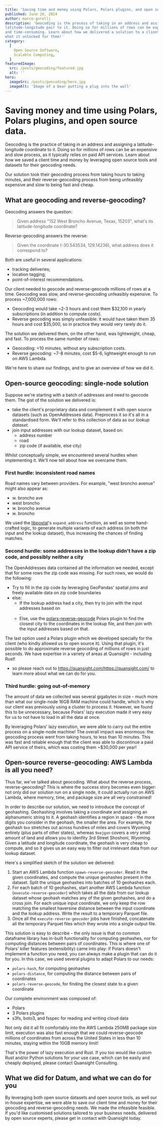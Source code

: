 ```yaml
---
title: 'Saving time and money using Polars, Polars plugins, and open source data'
published: June 28, 2024
author: marco-gorelli
description: 'Geocoding is the process of taking in an address and assigning a
latitude-longitude pair to it. Doing so for millions of rows can be expensive
and time-consuming. Learn about how we delivered a solution to a client, and
what it unlocked for them!'
category:
  [
    Open Source Software,
    Scalable Computing,
  ]
featuredImage:
  src: /posts/geocoding/featured.jpg
  alt: ''
hero:
  imageSrc: /posts/geocoding/hero.jpg
  imageAlt: 'Image of a bear putting a plug into the wall'
---
```


# Saving money and time using Polars, Polars plugins, and open source data.

Geocoding is the practice of taking in an address and assigning a latitude-longitude coordinate
to it. Doing so for millions of rows can be an expensive and slow process, as it
typically relies on paid API services. Learn about how we saved a client time and
money by leveraging open source tools and datasets for their geocoding needs.

Our solution took their geocoding process from taking hours to taking minutes,
and their reverse-geocoding process from being unfeasibly expensive and slow to
being fast and cheap.

## What are geocoding and reverse-geocoding?

Geocoding answers the question:

> Given address "152 West Broncho Avenue, Texas, 15203", what's its latitude-longitude
  coordinate?

Reverse-geocoding answers the reverse:

> Given the coordinate (-30.543534, 129.14236), what address does it correspond to?

Both are useful in several applications:

- tracking deliveries;
- location tagging;
- point-of-interest recommendations.

Our client needed to geocode and reverse-geocode millions
of rows at a time. Geocoding was slow, and reverse-geocoding
unfeasibly expensive. To process ~7,000,000 rows:

- Geocoding would take ~2-3 hours and cost them $32,100
  in yearly subscriptions (in addition to compute costs).
- Reverse geocoding was simply unfeasible: it would have taken
  them 35 hours and cost $35,000, so in practice they would very rarely do it.

The solution we delivered them, on the other hand, was lightweight, cheap, and fast.
To process the same number of rows:

- Geocoding: <10 minutes, without any subscription costs.
- Reverse geocoding: ~7-8 minutes, cost $5-6, lightweight enough to run on AWS Lambda.

We're here to share our findings, and to give an overview of how we did it.

## Open-source geocoding: single-node solution

Suppose we're starting with a batch of addresses
and need to geocode them. The gist of the solution we delivered is:

- take the client's proprietary data and complement it with open source
  datasets (such as OpenAddresses data). Preprocess it so it's all in a
  standardised form. We'll refer to this collection of data as our _lookup dataset_.
- join input addresses with our lookup dataset, based on:
  - address number
  - road
  - zip code (if available, else city)

Whilst conceptually simple, we encountered several hurdles when implementing it. We'll
now tell about how we overcame them.

### First hurdle: inconsistent road names

Road names vary between providers. For example, "west broncho avenue" might also appear
as:

- w. broncho ave
- west broncho
- w. broncho avenue
- w. broncho

We used the [libpostal](https://github.com/openvenues/libpostal)'s `expand_address` function,
as well as some hand-crafted logic, to generate multiple variants of each address (in both the input
and the lookup dataset), thus increasing the chances of finding matches.

### Second hurdle: some addresses in the lookup didn't have a zip code, and possibly neither a city

The OpenAddresses data contained all the information we needed, except that for some rows the zip code
was missing. For such rows, we would do the following:

- Try to fill in the zip code by leveraging GeoPandas' spatial joins and freely available data
  on zip code boundaries
- else:
  - If the lookup address had a city, then try to join with the input addresses based on
    <address number, road, city>.
  - Else, use the [polars-reverse-geocode](https://github.com/MarcoGorelli/polars-reverse-geocode)
    Polars plugin to find the closest city to the coordinates in the lookup file, and then join
    with the input addresses based on that.

The last option used a Polars plugin which we developed specially for the client (who kindly allowed
us to open source it). Using that plugin, it's possible to do approximate reverse geocoding of
millions of rows in just seconds. We have expertise in a variety of areas at Quansight - including Rust!
- so please reach out to https://quansight.com/https://quansight.com/ to learn more about what we
can do for you.

### Third hurdle: going out-of-memory

The amount of data we collected was several gigabytes in size - much more than what our single-node
16GB RAM machine could handle, which is why our client was previously using a cluster to process
it. However, we found this to be unnecessary, because Polars' lazy execution made it very easy for
us to not have to load in all the data at once.

By leveraging Polars' lazy execution, we were able to carry out the entire process on a single-node
machine! The overall impact was enormous: the geocoding process went from taking hours, to
less than 10 minutes. This was fast and reliable enough that the client was able to discontinue
a paid API service of theirs, which was costing them ~$30,000 per year!

## Open-source reverse-geocoding: AWS Lambda is all you need?

Thus far, we've talked about geocoding. What about the reverse process, reverse-geocoding?
This is where the success story becomes even bigger: not only did our solution run on a single
node, it could actually run on AWS Lambda, where memory, time, and package size are all very
constrained!

In order to describe our solution, we need to introduce the concept of geohashing. Geohashing
involves taking a coordinate and assigning an alphanumeric string to it. A geohash identifies
a region in space - the more digits you consider in the geohash, the smaller the area. For example,
the geohash `9xe` stretches out across hundres of miles and covers Wyoming entirely (plus parts of
other states), whereas `9xejgxn` covers a very small amount of land and allows you to idenfity
3rd Street Shoshoni, Wyoming. Given a latitude and longitude coordinate, the geohash
is very cheap to compute, and so it gives us an easy way to filter out irrelevant data from our
lookup dataset.

Here's a simplified sketch of the solution we delivered:

1. Start an AWS Lambda function `spawn-reverse-geocoder`.
   Read in the given coordinates, and compute the unique geohashes present in the dataset.
   Split the unique geohashes into batches of 10 geohashes each.
2. For each batch of 10 geohashes, start another AWS Lambda function (`execute-reverse-geocoder`)
   which takes all the data from our lookup dataset whose geohash matches any of the given geohashes,
   and do a cross join. For each unique input coordinate, we only keep the row matching the smallest
   haversine distance between the input coordinate and the lookup address. Write the result
   to a temporary Parquet file.
3. Once all the `execute-reverse-geocoder` jobs have finished, concatenate all the temporary Parquet
   files which they wrote into a single output file.

This solution is easy to describe - the only issue is that no common dataframe library has in-built
functionality for computing geohashes, nor for computing distances between pairs of coordinates.
This is where one of Polars' killer features (extensibility) came into play: if Polars doesn't implement
a function you need, you can always make a plugin that can do it for you. In this case, we used several
plugins to adapt Polars to our needs:

- `polars-hash`, for computing geohashes
- `polars-distance`, for computing the distance between pairs of coordinates
- `polars-reverse-geocode`, for finding the closest state to a given coordinate

Our complete environment was composed of:

- Polars
- 3 Polars plugins
- s3fs, boto3, and fsspec for reading and writing cloud data

Not only did it all fit comfortably into the AWS Lambda 250MB package size limit, execution was also
fast enough that we could reverse-geocode millions of coordinates from across the United States in
less than 10 minutes, staying within the 10GB memory limit!

That's the power of lazy execution and Rust. If you too would like custom Rust and/or Python
solutions for your use case, which can be easily and cheaply deployed, please contact
Quansight Consulting.

## What we did for Datum, and what we can do for you

By leveraging both open source datasets and open source tools, as well our in-house expertise,
we were able to save our client time and money for their geocoding and reverse-geocoding needs.
We made the infeasible feasible. If you'd like customised solutions tailored to your business needs,
delivered by open source experts, please get in contact with Quansight today.

